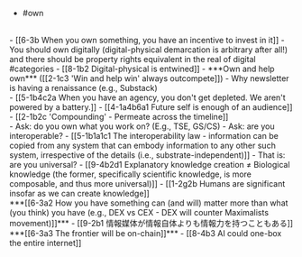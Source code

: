 - #own
<br>
- [[6-3b When you own something, you have an incentive to invest in it]]
- You should own digitally (digital-physical demarcation is arbitrary after all!) and there should be property rights equivalent in the real of digital #categories 
  - [[8-1b2 Digital-physical is entwined]]
    - ***Own and help own*** ([[2-1c3 'Win and help win' always outcompete]])
      - Why newsletter is having a renaissance (e.g., Substack)
<br>
- [[5-1b4c2a When you have an agency, you don't get depleted. We aren't powered by a battery.]]
  - [[4-1a4b6a1 Future self is enough of an audience]]
    - [[2-1b2c 'Compounding' - Permeate across the timeline]]
<br>
- Ask: do you own what you work on? (E.g., TSE, GS/CS)
  - Ask: are you interoperable?
    - [[5-1b1a1c1 The interoperability law - information can be copied from any system that can embody information to any other such system, irrespective of the details (i.e., substrate-independent)]]
      - That is: are you universal?
				- [[9-4b2d1 Explanatory knowledge creation ≠ Biological knowledge (the former, specifically scientific knowledge, is more composable, and thus more universal)]]
					- [[1-2g2b Humans are significant insofar as we can create knowledge]]
<br>
***[[6-3a2 How you have something can (and will) matter more than what (you think) you have (e.g., DEX vs CEX - DEX will counter Maximalists movement)]]***
  - [[9-2b1 情報媒体が情報自体よりも情報力を持つこともある]]
<br>
***[[6-3a3 The frontier will be on-chain]]***
  - [[8-4b3 AI could one-box the entire internet]]
